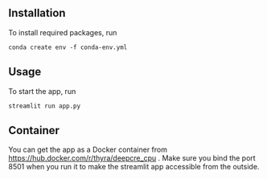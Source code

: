 ## Installation
To install required packages, run 

```
conda create env -f conda-env.yml
```

## Usage
To start the app, run

```
streamlit run app.py
```

## Container
You can get the app as a Docker container from https://hub.docker.com/r/thyra/deepcre_cpu . Make sure you bind the port 8501 when you run it to make the streamlit app accessible from the outside.
